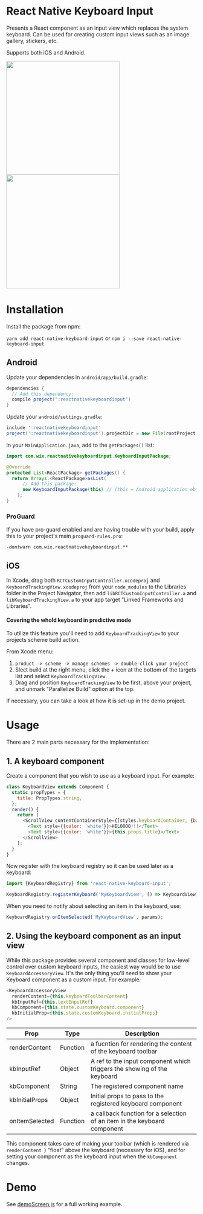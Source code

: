 # React Native Keyboard Input

Presents a React component as an input view which replaces the system keyboard. Can be used for creating custom input views such as an image gallery, stickers, etc.

Supports both iOS and Android.

<img src="Supplementals/example2.gif" width=300/>   <img style="width:300px" src="Supplementals/example-android.gif" width=300/>

# Installation
Install the package from npm:

`yarn add react-native-keyboard-input` or `npm i --save react-native-keyboard-input`

## Android

Update your dependencies in `android/app/build.gradle`:

```gradle
dependencies {
  // Add this dependency:
  compile project(":reactnativekeyboardinput")
}
```

Update your `android/settings.gradle`:

```gradle
include ':reactnativekeyboardinput'
project(':reactnativekeyboardinput').projectDir = new File(rootProject.projectDir, '../node_modules/react-native-keyboard-input/lib/android')
```

In your `MainApplication.java`, add to the `getPackages()` list:

```java
import com.wix.reactnativekeyboardinput.KeyboardInputPackage;

@Override
protected List<ReactPackage> getPackages() {
  return Arrays.<ReactPackage>asList(
      // Add this package:
      new KeyboardInputPackage(this) // (this = Android application object)
    );
}
```

### ProGuard

If you have pro-guard enabled and are having trouble with your build, apply this to your project's main `proguard-rules.pro`:

```
-dontwarn com.wix.reactnativekeyboardinput.**
```

## iOS
In Xcode, drag both `RCTCustomInputController.xcodeproj` and `KeyboardTrackingView.xcodeproj` from your `node_modules` to the Libraries folder in the Project Navigator, then add `libRCTCustomInputController.a` and `libKeyboardTrackingView.a` to your app target "Linked Frameworks and Libraries".

#### Covering the whold keyboard in predictive mode
To utilize this feature you'll need to add `KeyboardTrackingView` to your projects scheme build action.

From Xcode menu:
 
 1. `product -> scheme -> manage schemes -> double-click your project`
 2. Slect build at the right menu, click the + icon at the bottom of the targets list and select `KeyboardTrackingView`.
 3. Drag and position `KeyboardTrackingView` to be first, above your project, and unmark "Parallelize Build" option at the top.

If necessary, you can take a look at how it is set-up in the demo project.


# Usage

There are 2 main parts necessary for the implementation:

## 1. A keyboard component
Create a component that you wish to use as a keyboard input. For example:

```js
class KeyboardView extends Component {
  static propTypes = {
    title: PropTypes.string,
  };
  render() {
    return (
      <ScrollView contentContainerStyle={[styles.keyboardContainer, {backgroundColor: 'purple'}]}>
        <Text style={{color: 'white'}}>HELOOOO!!!</Text>
        <Text style={{color: 'white'}}>{this.props.title}</Text>
      </ScrollView>
    );
  }
}
```

Now register with the keyboard registry so it can be used later as a keyboard:

```js
import {KeyboardRegistry} from 'react-native-keyboard-input';

KeyboardRegistry.registerKeyboard('MyKeyboardView', () => KeyboardView);
```

When you need to notify about selecting an item in the keyboard, use:

```js
KeyboardRegistry.onItemSelected(`MyKeyboardView`, params);
```

## 2. Using the keyboard component as an input view
While this package provides several component and classes for low-level control over custom keyboard inputs, the easiest way would be to use `KeyboardAccessoryView`. It's the only thing you'll need to show your Keyboard component as a custom input. For example:

```js
<KeyboardAccessoryView
  renderContent={this.keyboardToolbarContent}
  kbInputRef={this.textInputRef}
  kbComponent={this.state.customKeyboard.component}
  kbInitialProp={this.state.customKeyboard.initialProps}
/>
```

| Prop | Type | Description |
| ---- | ---- | ----------- |
| renderContent | Function | a fucntion for rendering the content of the keyboard toolbar |
| kbInputRef | Object | A ref to the input component which triggers the showing of the keyboard |
| kbComponent | String | The registered component name |
| kbInitialProps | Object | Initial props to pass to the registered keyboard component |
| onItemSelected | Function | a callback function for a selection of an item in the keyboard component |

This component takes care of making your toolbar (which is rendered via `renderContent `) "float" above the keyboard (necessary for iOS), and for setting your component as the keyboard input when the `kbComponent` changes.

# Demo

See [demoScreen.js](https://github.com/wix/react-native-keyboard-input/blob/master/demo/demoScreen.js) for a full working example.
